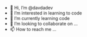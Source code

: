 - 👋 Hi, I’m @davdadev
- 👀 I’m interested in learning to code
- 🌱 I’m currently learning code
- 💞️ I’m looking to collaborate on ...
- 📫 How to reach me ...

<!---
davdadev/davdadev is a ✨ special ✨ repository because its `README.md` (this file) appears on your GitHub profile.
You can click the Preview link to take a look at your changes.
--->
